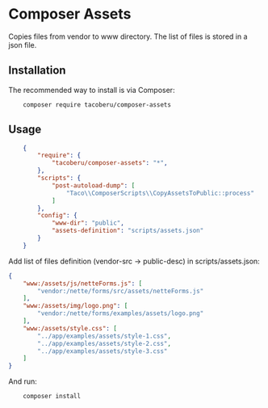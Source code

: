 Composer Assets
===============

Copies files from vendor to www directory. The list of files is stored in a json file.

Installation
------------

The recommended way to install is via Composer:

        composer require tacoberu/composer-assets



Usage
-----

```json
    {
    	"require": {
    		"tacoberu/composer-assets": "*",
    	},
        "scripts": {
            "post-autoload-dump": [
                "Taco\\ComposerScripts\\CopyAssetsToPublic::process"
            ]
        },
        "config": {
    		"www-dir": "public",
    		"assets-definition": "scripts/assets.json"
    	}
    }
```

Add list of files definition (vendor-src -> public-desc) in scripts/assets.json:
```json
{
	"www:/assets/js/netteForms.js": [
		"vendor:/nette/forms/src/assets/netteForms.js"
	],
	"www:/assets/img/logo.png": [
		"vendor:/nette/forms/examples/assets/logo.png"
	],
	"www:/assets/style.css": [
		"../app/examples/assets/style-1.css",
		"../app/examples/assets/style-2.css",
		"../app/examples/assets/style-3.css"
	]
}
```

And run:

        composer install
